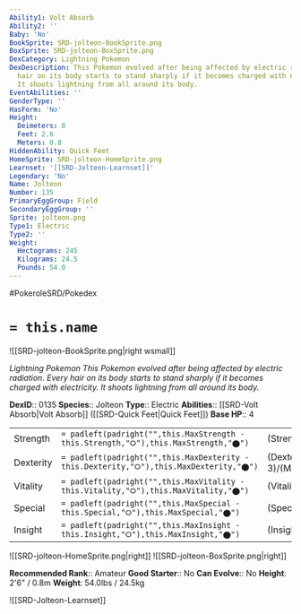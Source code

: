 ```yaml
---
Ability1: Volt Absorb
Ability2: ''
Baby: 'No'
BookSprite: SRD-jolteon-BookSprite.png
BoxSprite: SRD-jolteon-BoxSprite.png
DexCategory: Lightning Pokemon
DexDescription: This Pokemon evolved after being affected by electric radiation. Every
  hair on its body starts to stand sharply if it becomes charged with electricity.
  It shoots lightning from all around its body.
EventAbilities: ''
GenderType: ''
HasForm: 'No'
Height:
  Deimeters: 8
  Feet: 2.6
  Meters: 0.8
HiddenAbility: Quick Feet
HomeSprite: SRD-jolteon-HomeSprite.png
Learnset: '[[SRD-Jolteon-Learnset]]'
Legendary: 'No'
Name: Jolteon
Number: 135
PrimaryEggGroup: Field
SecondaryEggGroup: ''
Sprite: jolteon.png
Type1: Electric
Type2: ''
Weight:
  Hectograms: 245
  Kilograms: 24.5
  Pounds: 54.0
---
```


#PokeroleSRD/Pokedex

# `= this.name`

![[SRD-jolteon-BookSprite.png|right wsmall]]

*Lightning Pokemon*
*This Pokemon evolved after being affected by electric radiation. Every hair on its body starts to stand sharply if it becomes charged with electricity. It shoots lightning from all around its body.*

**DexID**:: 0135
**Species**:: Jolteon
**Type**:: Electric
**Abilities**:: [[SRD-Volt Absorb|Volt Absorb]] ([[SRD-Quick Feet|Quick Feet]])
**Base HP**:: 4

|           |                                                                                        |                                          |
| --------- | -------------------------------------------------------------------------------------- | ---------------------------------------- |
| Strength  | `= padleft(padright("",this.MaxStrength - this.Strength,"⭘"),this.MaxStrength,"⬤")`    | (Strength::2)/(MaxStrength::4)   |
| Dexterity | `= padleft(padright("",this.MaxDexterity - this.Dexterity,"⭘"),this.MaxDexterity,"⬤")` | (Dexterity:: 3)/(MaxDexterity::7) |
| Vitality  | `= padleft(padright("",this.MaxVitality - this.Vitality,"⭘"),this.MaxVitality,"⬤")`    | (Vitality::2)/(MaxVitality::4)   |
| Special   | `= padleft(padright("",this.MaxSpecial - this.Special,"⭘"),this.MaxSpecial,"⬤")`       | (Special::3)/(MaxSpecial::6)     |
| Insight   | `= padleft(padright("",this.MaxInsight - this.Insight,"⭘"),this.MaxInsight,"⬤")`       | (Insight::3)/(MaxInsight::6)     |

![[SRD-jolteon-HomeSprite.png|right]]
![[SRD-jolteon-BoxSprite.png|right]]

**Recommended Rank**:: Amateur
**Good Starter**:: No
**Can Evolve**:: No
**Height**: 2'6" / 0.8m
**Weight**: 54.0lbs / 24.5kg

![[SRD-Jolteon-Learnset]]